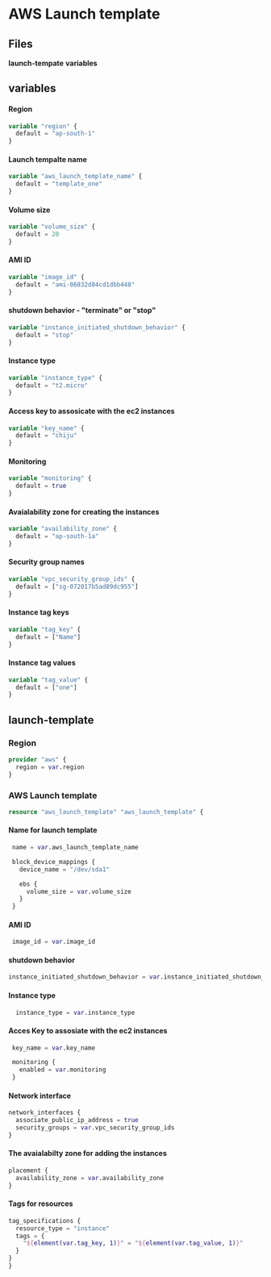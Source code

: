 # AWS Launch template

## Files
**launch-tempate**
**variables**

## variables
#### Region
```terraform
variable "region" {
  default = "ap-south-1"
}
```
#### Launch tempalte name
```terraform
variable "aws_launch_template_name" {
  default = "template_one"
}
```
#### Volume size
```terraform
variable "volume_size" {
  default = 20
}
```
#### AMI ID
```terraform
variable "image_id" {
  default = "ami-06832d84cd1dbb448"
}
```
#### shutdown behavior - "terminate" or "stop"
```terraform
variable "instance_initiated_shutdown_behavior" {
  default = "stop"
}
```
#### Instance type
```terraform
variable "instance_type" {
  default = "t2.micro"
}
```
#### Access key to assosicate with the ec2 instances
```terraform
variable "key_name" {
  default = "chiju"
}
```
#### Monitoring
```terraform
variable "monitoring" {
  default = true
}
```
#### Avaialability zone for creating the instances
```terraform
variable "availability_zone" {
  default = "ap-south-1a"
}
```
#### Security group names
```terraform
variable "vpc_security_group_ids" {
  default = ["sg-072017b5ad89dc955"]
}
```
#### Instance tag keys
```terraform
variable "tag_key" {
  default = ["Name"]
}
```
#### Instance tag values
```terraform
variable "tag_value" {
  default = ["one"]
}
```

## launch-template

### Region
```terraform
provider "aws" {
  region = var.region
}
```
### AWS Launch template
```terraform
resource "aws_launch_template" "aws_launch_template" {
```

#### Name for launch template
 ```terraform
  name = var.aws_launch_template_name

  block_device_mappings {
    device_name = "/dev/sda1"

    ebs {
      volume_size = var.volume_size
    }
  }
 ```
 #### AMI ID
 ```terraform
  image_id = var.image_id
  ```
  
  #### shutdown behavior
  ```terraform
  instance_initiated_shutdown_behavior = var.instance_initiated_shutdown_behavior
```
 #### Instance type
```terraform
  instance_type = var.instance_type
```
  #### Acces Key to assosiate with the ec2 instances
 ```terraform
  key_name = var.key_name

  monitoring {
    enabled = var.monitoring
  }
  ```
  #### Network interface
  ```terraform
  network_interfaces {
    associate_public_ip_address = true
    security_groups = var.vpc_security_group_ids
  }
```

  #### The avaialabilty zone for adding the instances
  ```terraform
  placement {
    availability_zone = var.availability_zone
  }
  ```
  
  #### Tags for resources
  
  ```terraform
  tag_specifications {
    resource_type = "instance"
    tags = {
      "${element(var.tag_key, 1)}" = "${element(var.tag_value, 1)}"
    }
  }
}
```
